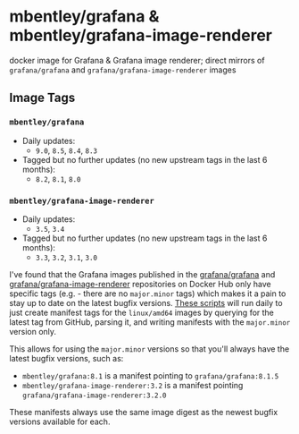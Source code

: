 # mbentley/grafana & mbentley/grafana-image-renderer

docker image for Grafana & Grafana image renderer; direct mirrors of `grafana/grafana` and `grafana/grafana-image-renderer` images

## Image Tags

### `mbentley/grafana`

* Daily updates:
  * `9.0`, `8.5`, `8.4`, `8.3`
* Tagged but no further updates (no new upstream tags in the last 6 months):
  * `8.2`, `8.1`, `8.0`

### `mbentley/grafana-image-renderer`

* Daily updates:
  * `3.5`, `3.4`
* Tagged but no further updates (no new upstream tags in the last 6 months):
  * `3.3`, `3.2`, `3.1`, `3.0`

I've found that the Grafana images published in the [grafana/grafana](https://hub.docker.com/r/grafana/grafana/) and [grafana/grafana-image-renderer](https://hub.docker.com/r/grafana/grafana-image-renderer/) repositories on Docker Hub only have specific tags (e.g. - there are no `major.minor` tags) which makes it a pain to stay up to date on the latest bugfix versions.  [These scripts](https://github.com/mbentley/docker-grafana) will run daily to just create manifest tags for the `linux/amd64` images by querying for the latest tag from GitHub, parsing it, and writing manifests with the `major.minor` version only.

This allows for using the `major.minor` versions so that you'll always have the latest bugfix versions, such as:

* `mbentley/grafana:8.1` is a manifest pointing to `grafana/grafana:8.1.5`
* `mbentley/grafana-image-renderer:3.2` is a manifest pointing `grafana/grafana-image-renderer:3.2.0`

These manifests always use the same image digest as the newest bugfix versions available for each.
